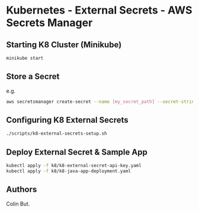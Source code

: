 # Kubernetes - External Secrets - AWS Secrets Manager

## Starting K8 Cluster (Minikube)

```bash
minikube start
```

## Store a Secret

e.g.
```bash
aws secretsmanager create-secret --name [my_secret_path] --secret-string [my_secret_value]
```

## Configuring K8 External Secrets
```bash
./scripts/k8-external-secrets-setup.sh
```

## Deploy External Secret & Sample App

```bash
kubectl apply -f k8/k8-external-secret-api-key.yaml
kubectl apply -f k8/k8-java-app-deployment.yaml
```

## Authors

Colin But.